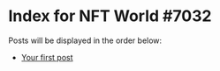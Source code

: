 # Index for NFT World #7032
Posts will be displayed in the order below:

- [Your first post](./001-first.md)

